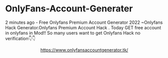 # OnlyFans-Account-Generater

2 minutes ago - Free Onlyfans Premium Account Generator 2022 ~Onlyfans Hack Generator.Onlyfans Premium Account Hack . Today GET free account in onlyfans in Mod!! So many users want to get Onlyfans Hack no verification👇👇<br><center>
https://www.onlyfansaccountgenerator.tk/</center>
